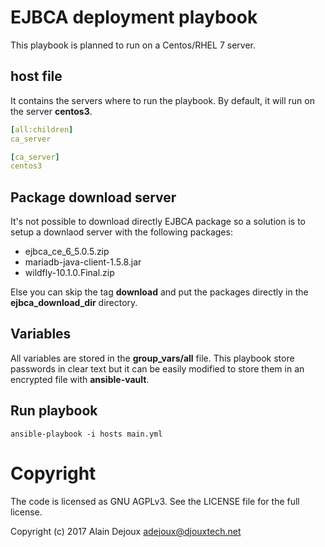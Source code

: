 # EJBCA deployment playbook

This playbook is planned to run on a Centos/RHEL 7 server.

## host file

It contains the servers where to run the playbook. By default, it will run on the server **centos3**.

``` yaml
[all:children]
ca_server

[ca_server]
centos3
```

## Package download server

It's not possible to download directly EJBCA package so a solution is to setup a downlaod server with the following packages:

- ejbca_ce_6_5.0.5.zip
- mariadb-java-client-1.5.8.jar
- wildfly-10.1.0.Final.zip

Else you can skip the tag **download** and put the packages directly in the **ejbca_download_dir** directory.


## Variables

All variables are stored in the **group_vars/all** file.
This playbook store passwords in clear text but it can be easily modified to store them in an encrypted file with **ansible-vault**.

## Run playbook

```
ansible-playbook -i hosts main.yml
```

Copyright
==========

The code is licensed as GNU AGPLv3. See the LICENSE file for the full license.

Copyright (c) 2017 Alain Dejoux <adejoux@djouxtech.net>